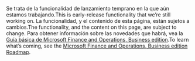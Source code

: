<span data-ttu-id="a956e-101">Se trata de la funcionalidad de lanzamiento temprano en la que aún estamos trabajando.</span><span class="sxs-lookup"><span data-stu-id="a956e-101">This is early-release functionality that we’re still working on.</span></span> <span data-ttu-id="a956e-102">La funcionalidad, y el contenido de esta página, están sujetos a cambios.</span><span class="sxs-lookup"><span data-stu-id="a956e-102">The functionality, and the content on this page, are subject to change.</span></span> <span data-ttu-id="a956e-103">Para obtener información sobre las novedades que habrá, vea la [Guía básica de Microsoft Finance and Operations, Business edition](https://go.microsoft.com/fwlink/?linkid=842139).</span><span class="sxs-lookup"><span data-stu-id="a956e-103">To learn what’s coming, see the [Microsoft Finance and Operations, Business edition Roadmap](https://go.microsoft.com/fwlink/?linkid=842139).</span></span>